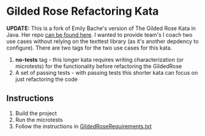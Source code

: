 # Gilded Rose Refactoring Kata
__UPDATE:__
This is a fork of Emily Bache's version of The Gilded Rose Kata in Java. Her repo [can be found here](https://github.com/emilybache/GildedRose-Refactoring-Kata). I wanted to provide team's I coach two use cases without relying on the texttest library (as it's another depdency to configure). There are two tags for the two use cases for this kata.

1. __no-tests__ tag - this longer kata requires writing characterization (or microtests) for the functionality before refactoring the GildedRose 
2. A set of passing tests - with passing tests this shorter kata can focus on just refactoring the code


## Instructions
1. Build the project
2. Run the microtests
3. Follow the instructions in [GildedRoseRequirements.txt](./GildedRoseRequirements.txt)
